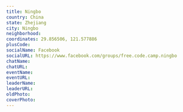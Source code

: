 ```yaml
---
title: Ningbo
country: China
state: Zhejiang
city: Ningbo
neighborhood: 
coordinates: 29.856506, 121.577886
plusCode:
socialName: Facebook
socialURL: https://www.facebook.com/groups/free.code.camp.ningbo
chatName:
chatURL:
eventName:
eventURL:
leaderName:
leaderURL:
oldPhoto: 
coverPhoto:
---
```

